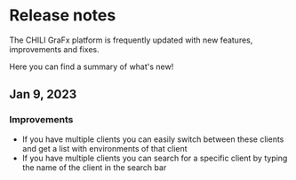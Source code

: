 # Release notes

The CHILI GraFx platform is frequently updated with new features, improvements and fixes.

Here you can find a summary of what's new!

## Jan 9, 2023


### Improvements

- If you have multiple clients you can easily switch between these clients and get a list with environments of that client
- If you have multiple clients you can search for a specific client by typing the name of the client in the search bar

